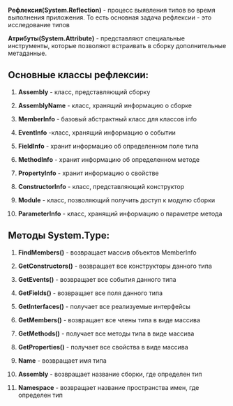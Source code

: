 **Рефлексия(System.Reflection)** - процесс выявления типов во время выполнения приложения. То есть основная задача рефлексии - это исследование типов

**Атрибуты(System.Attribute)** - представляют специальные инструменты, которые позволяют встраивать в сборку дополнительные метаданные.

## Основные классы рефлексии:

1. **Assembly** - класс, представляющий сборку
    
2. **AssemblyName** - класс, хранящий информацию о сборке
    
3. **MemberInfo** - базовый абстрактный класc для классов info
    
4. **EventInfo** -класс, хранящий информацию о событии
    
5. **FieldInfo** - хранит информацию об определенном поле типа
    
6. **MethodInfo** - хранит информацию об определенном методе
    
7. **PropertyInfo** - хранит информацию о свойстве
    
8. **ConstructorInfo** - класс, представляющий конструктор
    
9. **Module** - класс, позволяющий получить доступ к модулю сборки
    
10. **ParameterInfo** - класс, хранящий информацию о параметре метода
    

## Методы System.Type:

1. **FindMembers()** - возвращает массив объектов MemberInfo
    
2. **GetConstructors()** - возвращает все конструкторы данного типа
    
3. **GetEvents()** - возвращает все события данного типа
    
4. **GetFields()** - возвращает все поля данного типа
    
5. **GetInterfaces()** - получает все реализуемые интерфейсы
    
6. **GetMembers()** - возвращает все члены типа в виде массива
    
7. **GetMethods()** - получает все методы типа в виде массива
    
8. **GetProperties()** - получает все свойства в виде массива
    
9. **Name** - возвращает имя типа
    
10. **Assembly** - возвращает название сборки, где определен тип
    
11. **Namespace** - возвращает название пространства имен, где определен тип
